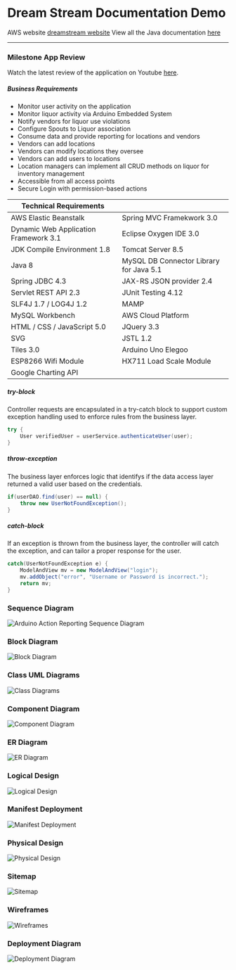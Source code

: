 # Dream Stream Documentation Demo

AWS website [dreamstream website](http://thedreamstream.us-east-2.elasticbeanstalk.com)
View all the Java documentation [here](https://mmitar.github.io/capstone/)
___
### Milestone App Review
Watch the latest review of the application on Youtube [here](https://www.youtube.com/embed/3njvE3QVbVk). 

##### Business Requirements
* Monitor user activity on the application
* Monitor liquor activity via Arduino Embedded System
* Notify vendors for liquor use violations
* Configure Spouts to Liquor association
* Consume data and provide reporting for locations and vendors
* Vendors can add locations
* Vendors can modify locations they oversee
* Vendors can add users to locations
* Location managers can implement all CRUD methods on liquor for inventory management
* Accessible from all access points
* Secure Login with permission-based actions

Technical Requirements | |
--- | ---
AWS Elastic Beanstalk | Spring MVC Framekwork 3.0 |
Dynamic Web Application Framework 3.1 | Eclipse Oxygen IDE 3.0 |
JDK Compile Environment 1.8 | Tomcat Server 8.5 |
Java 8 | MySQL DB Connector Library for Java 5.1 |
Spring JDBC 4.3 | JAX-RS JSON provider 2.4 |
Servlet REST API 2.3 | JUnit Testing 4.12 |
SLF4J 1.7 / LOG4J 1.2 | MAMP |
MySQL Workbench | AWS Cloud Platform |
HTML / CSS / JavaScript 5.0 | JQuery 3.3 |
SVG | JSTL 1.2 |
Tiles 3.0 | Arduino Uno Elegoo |
ESP8266 Wifi Module | HX711 Load Scale Module |
Google Charting API | 

##### try-block
Controller requests are encapsulated in a try-catch block to support custom exception handling used to enforce rules from the business layer.
```java
try {
	User verifiedUser = userService.authenticateUser(user);
}
```
##### throw-exception
The business layer enforces logic that identifys if the data access layer returned a valid user based on the credentials.
```java
if(userDAO.find(user) == null) {
    throw new UserNotFoundException();
}
```
##### catch-block
If an exception is thrown from the business layer, the controller will catch the exception, and can tailor a proper response for the user.
```java
catch(UserNotFoundException e) {
	ModelAndView mv = new ModelAndView("login");
	mv.addObject("error", "Username or Password is incorrect.");
	return mv;
}
```

### Sequence Diagram
![Arduino Action Reporting Sequence Diagram](https://raw.githubusercontent.com/mmitar/capstone/master/docs/images/Arduino%20Sequence%20Diagram.png)

### Block Diagram
![Block Diagram](https://github.com/mmitar/capstone/blob/master/docs/images/Block%20Diagram.png?raw=true)

### Class UML Diagrams
![Class Diagrams](https://github.com/mmitar/capstone/blob/master/docs/images/Class%20Diagrams.png?raw=true)

### Component Diagram
![Component Diagram](https://github.com/mmitar/capstone/blob/master/docs/images/Component%20Diagram.png?raw=true)
 
### ER Diagram
![ER Diagram](https://raw.githubusercontent.com/mmitar/capstone/master/docs/images/ER%20Diagram.JPG?raw=true)

### Logical Design
![Logical Design](https://github.com/mmitar/capstone/blob/master/docs/images/Logical%20Design.JPG?raw=true)

### Manifest Deployment
![Manifest Deployment](https://raw.githubusercontent.com/mmitar/capstone/master/docs/images/Manifest%20Deployment.JPG?raw=true)

### Physical Design
![Physical Design](https://raw.githubusercontent.com/mmitar/capstone/master/docs/images/Phyisical%20Design.JPG?raw=true)

### Sitemap
![Sitemap](https://raw.githubusercontent.com/mmitar/capstone/master/docs/images/Sitemap.png?raw=true)

### Wireframes
![Wireframes](https://raw.githubusercontent.com/mmitar/capstone/master/docs/images/Wireframes.png?raw=true)

### Deployment Diagram
![Deployment Diagram](https://raw.githubusercontent.com/mmitar/capstone/master/docs/images/deployment%20diagram.JPG?raw=true)

